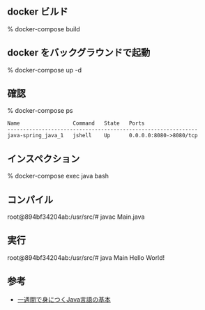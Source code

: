 ## docker ビルド

% docker-compose build

## docker をバックグラウンドで起動

% docker-compose up -d

## 確認

% docker-compose ps
```
Name                 Command   State   Ports
-------------------------------------------------------------
java-spring_java_1   jshell    Up      0.0.0.0:8080->8080/tcp
```

## インスペクション

% docker-compose exec java bash

## コンパイル

root@894bf34204ab:/usr/src/# javac Main.java

## 実行

root@894bf34204ab:/usr/src/# java Main
Hello World!

## 参考
- [一週間で身につくJava言語の基本](http://java.sevendays-study.com/index.html)
